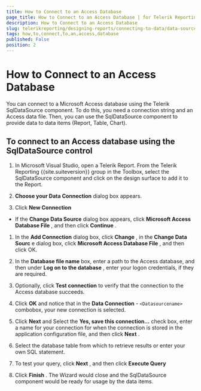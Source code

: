 ```yaml
---
title: How to Connect to an Access Database
page_title: How to Connect to an Access Database | for Telerik Reporting Documentation
description: How to Connect to an Access Database
slug: telerikreporting/designing-reports/connecting-to-data/data-source-components/sqldatasource-component/-how-to/how-to-connect-to-an-access-database
tags: how,to,connect,to,an,access,database
published: False
position: 2
---
```


# How to Connect to an Access Database



You can connect to a Microsoft Access database using the Telerik        SqlDataSource component. To do this, you need a connection string and an        Access data file. Then, you can use the SqlDataSource component to provide        data to data items (Report, Table, Chart).

## To connect to an Access database using the SqlDataSource control

1. In Microsoft Visual Studio, open a Telerik Report. From the              Telerik Reporting {{site.suiteversion}} group in the Toolbox, select the              SqlDataSource component and click on the design surface to add it              to the Report.

1. __Choose your Data Connection__  dialog box              appears.

1. Click __New Connection__ 

+ If the __Change Data Source__  dialog box appears, click 
            __Microsoft Access Database File__ , and then click __Continue__ .

1. In the __Add Connection__  dialog box,              click __Change__ , in the __Change Data Sourc__ e dialog box, click __Microsoft Access Database File__ , and             then click OK.

1. In the __Database file name__  box, enter a path to the Access database,             and then under __Log on to the database__ , enter your logon credentials,              if they are required.

1. Optionally, click __Test connection__  to              verify that the connection to the Access database succeeds.

1. Click __OK__  and notice that in the __Data Connection__  -              ```<Datasourcename>``` combobox, your new connection is selected.

1. Click __Next__  and Select the              __Yes, save this connection…__  check box,             enter a name for your connection for when the connection is stored in              the application configuration file, and then click __Next__ .

1. Select the database table from which to retrieve results or enter your own SQL              statement.

1. To test your query, click __Next__ , and then             click __Execute Query__ 

1. Click __Finish__ . The Wizard would close and the SqlDataSource              component would be ready for usage by the data items.


